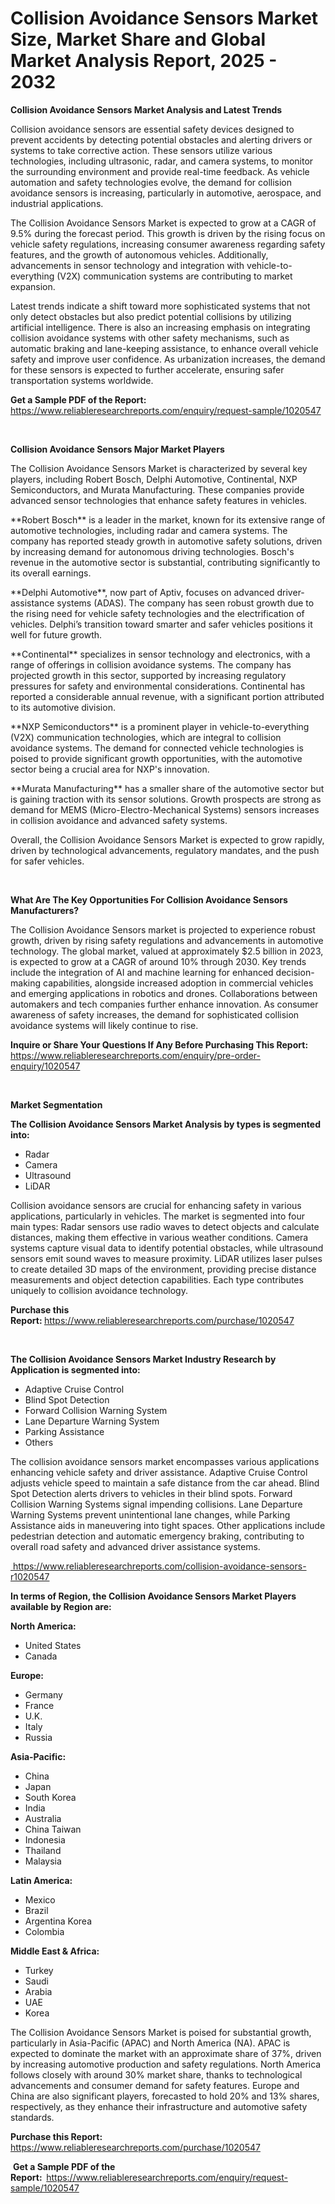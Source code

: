 <p><h1>Collision Avoidance Sensors Market Size, Market Share and Global Market Analysis Report, 2025 - 2032</h1></p><p><strong>Collision Avoidance Sensors Market Analysis and Latest Trends</strong></p>
<p><p>Collision avoidance sensors are essential safety devices designed to prevent accidents by detecting potential obstacles and alerting drivers or systems to take corrective action. These sensors utilize various technologies, including ultrasonic, radar, and camera systems, to monitor the surrounding environment and provide real-time feedback. As vehicle automation and safety technologies evolve, the demand for collision avoidance sensors is increasing, particularly in automotive, aerospace, and industrial applications.</p><p>The Collision Avoidance Sensors Market is expected to grow at a CAGR of 9.5% during the forecast period. This growth is driven by the rising focus on vehicle safety regulations, increasing consumer awareness regarding safety features, and the growth of autonomous vehicles. Additionally, advancements in sensor technology and integration with vehicle-to-everything (V2X) communication systems are contributing to market expansion. </p><p>Latest trends indicate a shift toward more sophisticated systems that not only detect obstacles but also predict potential collisions by utilizing artificial intelligence. There is also an increasing emphasis on integrating collision avoidance systems with other safety mechanisms, such as automatic braking and lane-keeping assistance, to enhance overall vehicle safety and improve user confidence. As urbanization increases, the demand for these sensors is expected to further accelerate, ensuring safer transportation systems worldwide.</p></p>
<p><strong>Get a Sample PDF of the Report:&nbsp;</strong> <a href="https://www.reliableresearchreports.com/enquiry/request-sample/1020547?utm_campaign=28&utm_medium=2&utm_source=Github&utm_content=ia&utm_term=17042025&utm_id=collision-avoidance-sensors">https://www.reliableresearchreports.com/enquiry/request-sample/1020547</a></p>
<p>&nbsp;</p>
<p><strong>Collision Avoidance Sensors Major Market Players</strong></p>
<p><p>The Collision Avoidance Sensors Market is characterized by several key players, including Robert Bosch, Delphi Automotive, Continental, NXP Semiconductors, and Murata Manufacturing. These companies provide advanced sensor technologies that enhance safety features in vehicles.</p><p>**Robert Bosch** is a leader in the market, known for its extensive range of automotive technologies, including radar and camera systems. The company has reported steady growth in automotive safety solutions, driven by increasing demand for autonomous driving technologies. Bosch's revenue in the automotive sector is substantial, contributing significantly to its overall earnings.</p><p>**Delphi Automotive**, now part of Aptiv, focuses on advanced driver-assistance systems (ADAS). The company has seen robust growth due to the rising need for vehicle safety technologies and the electrification of vehicles. Delphi’s transition toward smarter and safer vehicles positions it well for future growth.</p><p>**Continental** specializes in sensor technology and electronics, with a range of offerings in collision avoidance systems. The company has projected growth in this sector, supported by increasing regulatory pressures for safety and environmental considerations. Continental has reported a considerable annual revenue, with a significant portion attributed to its automotive division.</p><p>**NXP Semiconductors** is a prominent player in vehicle-to-everything (V2X) communication technologies, which are integral to collision avoidance systems. The demand for connected vehicle technologies is poised to provide significant growth opportunities, with the automotive sector being a crucial area for NXP's innovation.</p><p>**Murata Manufacturing** has a smaller share of the automotive sector but is gaining traction with its sensor solutions. Growth prospects are strong as demand for MEMS (Micro-Electro-Mechanical Systems) sensors increases in collision avoidance and advanced safety systems.</p><p>Overall, the Collision Avoidance Sensors Market is expected to grow rapidly, driven by technological advancements, regulatory mandates, and the push for safer vehicles.</p></p>
<p>&nbsp;</p>
<p><strong>What Are The Key Opportunities For Collision Avoidance Sensors Manufacturers?</strong></p>
<p><p>The Collision Avoidance Sensors market is projected to experience robust growth, driven by rising safety regulations and advancements in automotive technology. The global market, valued at approximately $2.5 billion in 2023, is expected to grow at a CAGR of around 10% through 2030. Key trends include the integration of AI and machine learning for enhanced decision-making capabilities, alongside increased adoption in commercial vehicles and emerging applications in robotics and drones. Collaborations between automakers and tech companies further enhance innovation. As consumer awareness of safety increases, the demand for sophisticated collision avoidance systems will likely continue to rise.</p></p>
<p><strong>Inquire or Share Your Questions If Any Before Purchasing This Report:</strong> <a href="https://www.reliableresearchreports.com/enquiry/pre-order-enquiry/1020547?utm_campaign=28&utm_medium=2&utm_source=Github&utm_content=ia&utm_term=17042025&utm_id=collision-avoidance-sensors">https://www.reliableresearchreports.com/enquiry/pre-order-enquiry/1020547</a></p>
<p>&nbsp;</p>
<p><strong>Market Segmentation</strong></p>
<p><strong>The Collision Avoidance Sensors Market Analysis by types is segmented into:</strong></p>
<p><ul><li>Radar</li><li>Camera</li><li>Ultrasound</li><li>LiDAR</li></ul></p>
<p><p>Collision avoidance sensors are crucial for enhancing safety in various applications, particularly in vehicles. The market is segmented into four main types: Radar sensors use radio waves to detect objects and calculate distances, making them effective in various weather conditions. Camera systems capture visual data to identify potential obstacles, while ultrasound sensors emit sound waves to measure proximity. LiDAR utilizes laser pulses to create detailed 3D maps of the environment, providing precise distance measurements and object detection capabilities. Each type contributes uniquely to collision avoidance technology.</p></p>
<p><strong>Purchase this Report:&nbsp;</strong><a href="https://www.reliableresearchreports.com/purchase/1020547?utm_campaign=28&utm_medium=2&utm_source=Github&utm_content=ia&utm_term=17042025&utm_id=collision-avoidance-sensors">https://www.reliableresearchreports.com/purchase/1020547</a></p>
<p>&nbsp;</p>
<p><strong>The Collision Avoidance Sensors Market Industry Research by Application is segmented into:</strong></p>
<p><ul><li>Adaptive Cruise Control</li><li>Blind Spot Detection</li><li>Forward Collision Warning System</li><li>Lane Departure Warning System</li><li>Parking Assistance</li><li>Others</li></ul></p>
<p><p>The collision avoidance sensors market encompasses various applications enhancing vehicle safety and driver assistance. Adaptive Cruise Control adjusts vehicle speed to maintain a safe distance from the car ahead. Blind Spot Detection alerts drivers to vehicles in their blind spots. Forward Collision Warning Systems signal impending collisions. Lane Departure Warning Systems prevent unintentional lane changes, while Parking Assistance aids in maneuvering into tight spaces. Other applications include pedestrian detection and automatic emergency braking, contributing to overall road safety and advanced driver assistance systems.</p></p>
<p><a href="https://www.reliableresearchreports.com/collision-avoidance-sensors-r1020547?utm_campaign=28&utm_medium=2&utm_source=Github&utm_content=ia&utm_term=17042025&utm_id=collision-avoidance-sensors">&nbsp;https://www.reliableresearchreports.com/collision-avoidance-sensors-r1020547</a></p>
<p><strong>In terms of Region, the Collision Avoidance Sensors Market Players available by Region are:</strong></p>
<p>
    <p> <strong> North America: </strong>
        <ul>
            <li>United States</li>
            <li>Canada</li>
        </ul>
        </p> 
    <p> <strong> Europe: </strong>
        <ul>
            <li>Germany</li>
            <li>France</li>
            <li>U.K.</li>
            <li>Italy</li>
            <li>Russia</li>
        </ul>
        </p> 
    <p> <strong> Asia-Pacific: </strong>
        <ul>
            <li>China</li>
            <li>Japan</li>
            <li>South Korea</li>
            <li>India</li>
            <li>Australia</li>
            <li>China Taiwan</li>
            <li>Indonesia</li>
            <li>Thailand</li>
            <li>Malaysia</li>
        </ul>
        </p> 
    <p> <strong> Latin America: </strong>
        <ul>
            <li>Mexico</li>
            <li>Brazil</li>
            <li>Argentina Korea</li>
            <li>Colombia</li>
        </ul>
        </p> 
    <p> <strong> Middle East & Africa: </strong>
        <ul>
            <li>Turkey</li>
            <li>Saudi</li>
            <li>Arabia</li>
            <li>UAE</li>
            <li>Korea</li>
        </ul>
    </p>
    </p>
<p><p>The Collision Avoidance Sensors Market is poised for substantial growth, particularly in Asia-Pacific (APAC) and North America (NA). APAC is expected to dominate the market with an approximate share of 37%, driven by increasing automotive production and safety regulations. North America follows closely with around 30% market share, thanks to technological advancements and consumer demand for safety features. Europe and China are also significant players, forecasted to hold 20% and 13% shares, respectively, as they enhance their infrastructure and automotive safety standards.</p></p>
<p><strong>Purchase this Report: </strong><a href="https://www.reliableresearchreports.com/purchase/1020547?utm_campaign=28&utm_medium=2&utm_source=Github&utm_content=ia&utm_term=17042025&utm_id=collision-avoidance-sensors">https://www.reliableresearchreports.com/purchase/1020547</a></p>
<p>&nbsp;<strong>Get a Sample PDF of the Report:&nbsp;&nbsp;</strong><a href="https://www.reliableresearchreports.com/enquiry/request-sample/1020547?utm_campaign=28&utm_medium=2&utm_source=Github&utm_content=ia&utm_term=17042025&utm_id=collision-avoidance-sensors">https://www.reliableresearchreports.com/enquiry/request-sample/1020547</a></p>
<p><strong></strong></p>
<p><p></p><p></p><p></p></p>